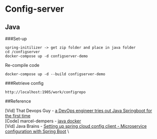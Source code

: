 # Config-server

## Java
###Set-up

```
spring-initilizer -> get zip folder and place in java folder
cd /configserver
docker-compose up -d configserver-demo
```

Re-compile code
```
docker-compose up -d --build configserver-demo
```

###Retrieve config
```
http://localhost:1905/work/configrepo
```

##Reference

[Vid] That Devops Guy - [a DevOps engineer tries out Java Springboot for the first time](https://www.youtube.com/watch?v=7-n6E4d51M0&ab_channel=ThatDevOpsGuy) \
[Code] marcel-dempers - [java docker](https://github.com/marcel-dempers/docker-development-youtube-series/tree/master/springboot/java) \
[Vid] Java Brains - [Setting up spring cloud config client - Microservice configuration with Spring Boot](https://www.youtube.com/watch?v=E2HkL766VHs&list=PLqq-6Pq4lTTaoaVoQVfRJPqvNTCjcTvJB&index=12&ab_channel=JavaBrains) \
